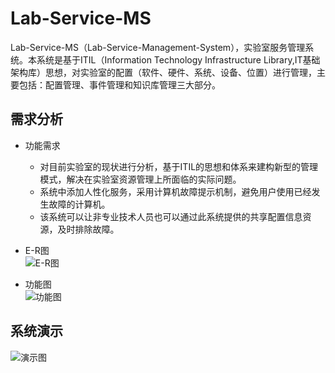 # Lab-Service-MS
Lab-Service-MS（Lab-Service-Management-System），实验室服务管理系统。本系统是基于ITIL（Information Technology Infrastructure Library,IT基础架构库）思想，对实验室的配置（软件、硬件、系统、设备、位置）进行管理，主要包括：配置管理、事件管理和知识库管理三大部分。

## 需求分析
* 功能需求
    * 对目前实验室的现状进行分析，基于ITIL的思想和体系来建构新型的管理模式，解决在实验室资源管理上所面临的实际问题。
    * 系统中添加人性化服务，采用计算机故障提示机制，避免用户使用已经发生故障的计算机。
    * 该系统可以让非专业技术人员也可以通过此系统提供的共享配置信息资源，及时排除故障。
* E-R图<br>
![E-R图](https://github.com/amateur-RD/Lab-Service-MS/raw/master/demo/E-R图.png)

* 功能图<br>
![功能图](https://github.com/amateur-RD/Lab-Service-MS/raw/master/demo/功能图.png)


## 系统演示
![演示图](https://github.com/amateur-RD/Lab-Service-MS/raw/master/demo/演示.gif)


